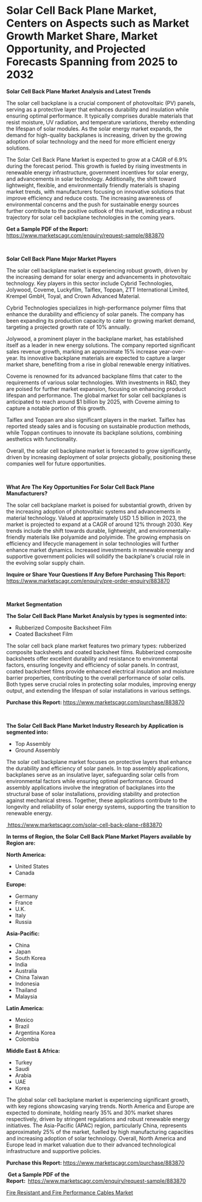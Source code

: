 <p><h1>Solar Cell Back Plane Market, Centers on Aspects such as Market Growth Market Share, Market Opportunity, and Projected Forecasts Spanning from 2025 to 2032</h1></p><p><strong>Solar Cell Back Plane Market Analysis and Latest Trends</strong></p>
<p><p>The solar cell backplane is a crucial component of photovoltaic (PV) panels, serving as a protective layer that enhances durability and insulation while ensuring optimal performance. It typically comprises durable materials that resist moisture, UV radiation, and temperature variations, thereby extending the lifespan of solar modules. As the solar energy market expands, the demand for high-quality backplanes is increasing, driven by the growing adoption of solar technology and the need for more efficient energy solutions.</p><p>The Solar Cell Back Plane Market is expected to grow at a CAGR of 6.9% during the forecast period. This growth is fueled by rising investments in renewable energy infrastructure, government incentives for solar energy, and advancements in solar technology. Additionally, the shift toward lightweight, flexible, and environmentally friendly materials is shaping market trends, with manufacturers focusing on innovative solutions that improve efficiency and reduce costs. The increasing awareness of environmental concerns and the push for sustainable energy sources further contribute to the positive outlook of this market, indicating a robust trajectory for solar cell backplane technologies in the coming years.</p></p>
<p><strong>Get a Sample PDF of the Report:&nbsp;</strong> <a href="https://www.marketscagr.com/enquiry/request-sample/883870?utm_campaign=1126&utm_medium=2&utm_source=Github&utm_content=ia&utm_term=14022025&utm_id=solar-cell-back-plane">https://www.marketscagr.com/enquiry/request-sample/883870</a></p>
<p>&nbsp;</p>
<p><strong>Solar Cell Back Plane Major Market Players</strong></p>
<p><p>The solar cell backplane market is experiencing robust growth, driven by the increasing demand for solar energy and advancements in photovoltaic technology. Key players in this sector include Cybrid Technologies, Jolywood, Coveme, Luckyfilm, Taiflex, Toppan, ZTT International Limited, Krempel GmbH, Toyal, and Crown Advanced Material.</p><p>Cybrid Technologies specializes in high-performance polymer films that enhance the durability and efficiency of solar panels. The company has been expanding its production capacity to cater to growing market demand, targeting a projected growth rate of 10% annually.</p><p>Jolywood, a prominent player in the backplane market, has established itself as a leader in new energy solutions. The company reported significant sales revenue growth, marking an approximate 15% increase year-over-year. Its innovative backplane materials are expected to capture a larger market share, benefiting from a rise in global renewable energy initiatives.</p><p>Coveme is renowned for its advanced backplane films that cater to the requirements of various solar technologies. With investments in R&D, they are poised for further market expansion, focusing on enhancing product lifespan and performance. The global market for solar cell backplanes is anticipated to reach around $1 billion by 2025, with Coveme aiming to capture a notable portion of this growth.</p><p>Taiflex and Toppan are also significant players in the market. Taiflex has reported steady sales and is focusing on sustainable production methods, while Toppan continues to innovate its backplane solutions, combining aesthetics with functionality.</p><p>Overall, the solar cell backplane market is forecasted to grow significantly, driven by increasing deployment of solar projects globally, positioning these companies well for future opportunities.</p></p>
<p>&nbsp;</p>
<p><strong>What Are The Key Opportunities For Solar Cell Back Plane Manufacturers?</strong></p>
<p><p>The solar cell backplane market is poised for substantial growth, driven by the increasing adoption of photovoltaic systems and advancements in material technology. Valued at approximately USD 1.5 billion in 2023, the market is projected to expand at a CAGR of around 12% through 2030. Key trends include the shift towards durable, lightweight, and environmentally-friendly materials like polyamide and polyimide. The growing emphasis on efficiency and lifecycle management in solar technologies will further enhance market dynamics. Increased investments in renewable energy and supportive government policies will solidify the backplane's crucial role in the evolving solar supply chain.</p></p>
<p><strong>Inquire or Share Your Questions If Any Before Purchasing This Report:</strong> <a href="https://www.marketscagr.com/enquiry/pre-order-enquiry/883870?utm_campaign=1126&utm_medium=2&utm_source=Github&utm_content=ia&utm_term=14022025&utm_id=solar-cell-back-plane">https://www.marketscagr.com/enquiry/pre-order-enquiry/883870</a></p>
<p>&nbsp;</p>
<p><strong>Market Segmentation</strong></p>
<p><strong>The Solar Cell Back Plane Market Analysis by types is segmented into:</strong></p>
<p><ul><li>Rubberized Composite Backsheet Film</li><li>Coated Backsheet Film</li></ul></p>
<p><p>The solar cell back plane market features two primary types: rubberized composite backsheets and coated backsheet films. Rubberized composite backsheets offer excellent durability and resistance to environmental factors, ensuring longevity and efficiency of solar panels. In contrast, coated backsheet films provide enhanced electrical insulation and moisture barrier properties, contributing to the overall performance of solar cells. Both types serve crucial roles in protecting solar modules, improving energy output, and extending the lifespan of solar installations in various settings.</p></p>
<p><strong>Purchase this Report:&nbsp;</strong><a href="https://www.marketscagr.com/purchase/883870?utm_campaign=1126&utm_medium=2&utm_source=Github&utm_content=ia&utm_term=14022025&utm_id=solar-cell-back-plane">https://www.marketscagr.com/purchase/883870</a></p>
<p>&nbsp;</p>
<p><strong>The Solar Cell Back Plane Market Industry Research by Application is segmented into:</strong></p>
<p><ul><li>Top Assembly</li><li>Ground Assembly</li></ul></p>
<p><p>The solar cell backplane market focuses on protective layers that enhance the durability and efficiency of solar panels. In top assembly applications, backplanes serve as an insulative layer, safeguarding solar cells from environmental factors while ensuring optimal performance. Ground assembly applications involve the integration of backplanes into the structural base of solar installations, providing stability and protection against mechanical stress. Together, these applications contribute to the longevity and reliability of solar energy systems, supporting the transition to renewable energy.</p></p>
<p><a href="https://www.marketscagr.com/solar-cell-back-plane-r883870?utm_campaign=1126&utm_medium=2&utm_source=Github&utm_content=ia&utm_term=14022025&utm_id=solar-cell-back-plane">&nbsp;https://www.marketscagr.com/solar-cell-back-plane-r883870</a></p>
<p><strong>In terms of Region, the Solar Cell Back Plane Market Players available by Region are:</strong></p>
<p>
    <p> <strong> North America: </strong>
        <ul>
            <li>United States</li>
            <li>Canada</li>
        </ul>
        </p> 
    <p> <strong> Europe: </strong>
        <ul>
            <li>Germany</li>
            <li>France</li>
            <li>U.K.</li>
            <li>Italy</li>
            <li>Russia</li>
        </ul>
        </p> 
    <p> <strong> Asia-Pacific: </strong>
        <ul>
            <li>China</li>
            <li>Japan</li>
            <li>South Korea</li>
            <li>India</li>
            <li>Australia</li>
            <li>China Taiwan</li>
            <li>Indonesia</li>
            <li>Thailand</li>
            <li>Malaysia</li>
        </ul>
        </p> 
    <p> <strong> Latin America: </strong>
        <ul>
            <li>Mexico</li>
            <li>Brazil</li>
            <li>Argentina Korea</li>
            <li>Colombia</li>
        </ul>
        </p> 
    <p> <strong> Middle East & Africa: </strong>
        <ul>
            <li>Turkey</li>
            <li>Saudi</li>
            <li>Arabia</li>
            <li>UAE</li>
            <li>Korea</li>
        </ul>
    </p>
    </p>
<p><p>The global solar cell backplane market is experiencing significant growth, with key regions showcasing varying trends. North America and Europe are expected to dominate, holding nearly 35% and 30% market shares respectively, driven by stringent regulations and robust renewable energy initiatives. The Asia-Pacific (APAC) region, particularly China, represents approximately 25% of the market, fuelled by high manufacturing capacities and increasing adoption of solar technology. Overall, North America and Europe lead in market valuation due to their advanced technological infrastructure and supportive policies.</p></p>
<p><strong>Purchase this Report: </strong><a href="https://www.marketscagr.com/purchase/883870?utm_campaign=1126&utm_medium=2&utm_source=Github&utm_content=ia&utm_term=14022025&utm_id=solar-cell-back-plane">https://www.marketscagr.com/purchase/883870</a></p>
<p>&nbsp;<strong>Get a Sample PDF of the Report:&nbsp;&nbsp;</strong><a href="https://www.marketscagr.com/enquiry/request-sample/883870?utm_campaign=1126&utm_medium=2&utm_source=Github&utm_content=ia&utm_term=14022025&utm_id=solar-cell-back-plane">https://www.marketscagr.com/enquiry/request-sample/883870</a></p>
<p><strong></strong></p>
<p><p><a href="https://github.com/julyju69/Market-Research-Report-List-6/blob/main/fire-resistant-and-fire-performance-cables-market.md?utm_campaign=1126&utm_medium=2&utm_source=Github&utm_content=ia&utm_term=14022025&utm_id=solar-cell-back-plane">Fire Resistant and Fire Performance Cables Market</a></p></p>